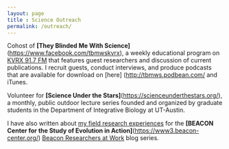 ```yaml
---
layout: page
title : Science Outreach
permalink: /outreach/
---
```


Cohost of **[They Blinded Me With Science]** (https://www.facebook.com/tbmwskvrx), a weekly educational program on [KVRX 91.7 FM](http://kvrx.org/) that features guest researchers and discussion of current publications. I recruit guests, conduct interviews, and produce podcasts that are available for download on [here] (http://tbmws.podbean.com/ and iTunes. 

Volunteer for **[Science Under the Stars]**(https://scienceunderthestars.org/), a monthly, public outdoor lecture series founded and organized by graduate students in the Department of Integrative Biology at UT-Austin.

I have also written about [my field research experiences](https://www3.beacon-center.org/blog/2016/03/14/how-lemur-social-networks-shape-microbial-transmission/) for the **[BEACON Center for the Study of Evolution in Action]**(https://www3.beacon-center.org/) [Beacon Researchers at Work](https://www3.beacon-center.org/blog/category/beacon-researchers-at-work/) blog series. 
